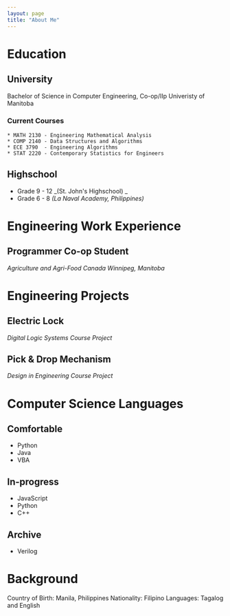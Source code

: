 ```yaml
---
layout: page
title: "About Me"
---
```


# Education
## University
  Bachelor of Science in Computer Engineering, Co-op/IIp
  Univeristy of Manitoba
  ### Current Courses
    * MATH 2130 - Engineering Mathematical Analysis
    * COMP 2140 - Data Structures and Algorithms
    * ECE 3790  - Engineering Algorithms
    * STAT 2220 - Contemporary Statistics for Engineers
## Highschool
  - Grade 9 - 12
    _(St. John's Highschool) _  
  - Grade 6 - 8
    _(La Naval Academy, Philippines)_

# Engineering Work Experience
## Programmer Co-op Student
  _Agriculture and Agri-Food Canada
  Winnipeg, Manitoba_

# Engineering Projects
## Electric Lock
  _Digital Logic Systems Course Project_
  
## Pick & Drop Mechanism
  _Design in Engineering Course Project_

# Computer Science Languages
## Comfortable
- Python
- Java
- VBA
## In-progress
- JavaScript
- Python
- C++
## Archive
- Verilog


# Background
Country of Birth: Manila, Philippines
Nationality: Filipino
Languages:  Tagalog and English



